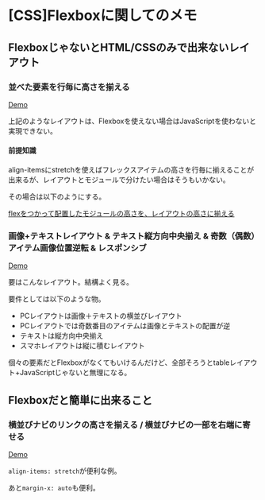 # [CSS]Flexboxに関してのメモ


## FlexboxじゃないとHTML/CSSのみで出来ないレイアウト

### 並べた要素を行毎に高さを揃える

[Demo](./examples/align_height.html)

上記のようなレイアウトは、Flexboxを使えない場合はJavaScriptを使わないと実現できない。

#### 前提知識

align-itemsにstretchを使えばフレックスアイテムの高さを行毎に揃えることが出来るが、レイアウトとモジュールで分けたい場合はそうもいかない。

その場合は以下のようにする。

[flexをつかって配置したモジュールの高さを、レイアウトの高さに揃える](./examples/stretch_height_auto_container.html)



### 画像+テキストレイアウト & テキスト縦方向中央揃え & 奇数（偶数）アイテム画像位置逆転 & レスポンシブ

[Demo](./examples/img_txt_responsive.html)

要はこんなレイアウト。結構よく見る。

要件としては以下のような物。

+ PCレイアウトは画像＋テキストの横並びレイアウト
+ PCレイアウトでは奇数番目のアイテムは画像とテキストの配置が逆
+ テキストは縦方向中央揃え
+ スマホレイアウトは縦に積むレイアウト

個々の要素だとFlexboxがなくてもいけるんだけど、全部そろうとtableレイアウト+JavaScriptじゃないと無理になる。


## Flexboxだと簡単に出来ること

### 横並びナビのリンクの高さを揃える / 横並びナビの一部を右端に寄せる

[Demo](./examples/nav_height_align.html)

`align-items: stretch`が便利な例。

あと`margin-x: auto`も便利。
